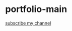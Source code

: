 # portfolio-main


[subscribe my channel ](https://www.youtube.com/channel/UCIEQcY3iPviKPKwpljCcPAQ)
